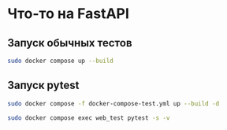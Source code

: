 # Что-то на FastAPI

## Запуск обычных тестов
```bash
sudo docker compose up --build
```

## Запуск pytest
```bash 
sudo docker compose -f docker-compose-test.yml up --build -d
```
```bash
sudo docker compose exec web_test pytest -s -v
```